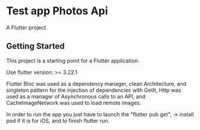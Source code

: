 # Test app Photos Api

A Flutter project.

## Getting Started

This project is a starting point for a Flutter application.


Use flutter version:  >= 3.22.1

Flutter Bloc was used as a dependency manager,
clean Architecture, and singleton pattern for the injection of dependencies with GetIt, Http was used as a manager of Asynchronous calls to an API, and CacheImageNetwork was used to load remote images.

In order to run the app you just have to launch the "flutter pub get", -> install pod if it is for iOS, and to finish flutter run.
